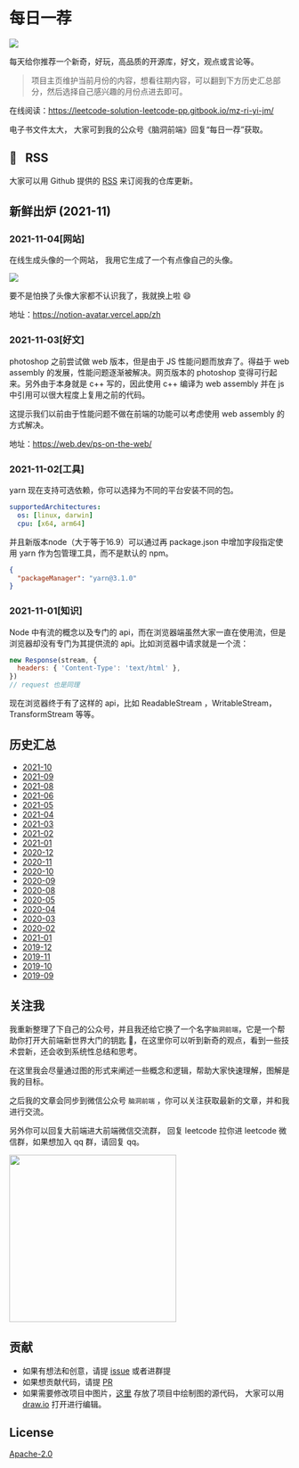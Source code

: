 # 每日一荐

![](https://tva1.sinaimg.cn/large/006y8mN6ly1g8d0sktqrwj30hs07maae.jpg)

每天给你推荐一个新奇，好玩，高品质的开源库，好文，观点或言论等。

> 项目主页维护当前月份的内容，想看往期内容，可以翻到下方历史汇总部分，然后选择自己感兴趣的月份点进去即可。

在线阅读：https://leetcode-solution-leetcode-pp.gitbook.io/mz-ri-yi-jm/

电子书文件太大， 大家可到我的公众号《脑洞前端》回复“每日一荐”获取。

## :newspaper: &nbsp; RSS

大家可以用 Github 提供的 [RSS](https://github.com/azl397985856/daily-featured/commits.atom) 来订阅我的仓库更新。
​

## 新鲜出炉 (2021-11)

### 2021-11-04[网站]

在线生成头像的一个网站， 我用它生成了一个有点像自己的头像。

![](https://tva1.sinaimg.cn/large/008i3skNly1gw02awdp67j3080080gln.jpg)

要不是怕换了头像大家都不认识我了，我就换上啦 😄

地址：https://notion-avatar.vercel.app/zh


### 2021-11-03[好文]

photoshop 之前尝试做 web 版本，但是由于 JS 性能问题而放弃了。得益于 web assembly 的发展，性能问题逐渐被解决。网页版本的 photoshop 变得可行起来。另外由于本身就是 c++ 写的，因此使用 c++ 编译为 web assembly 并在 js 中引用可以很大程度上复用之前的代码。

这提示我们以前由于性能问题不做在前端的功能可以考虑使用 web assembly 的方式解决。

地址：https://web.dev/ps-on-the-web/

### 2021-11-02[工具]

yarn 现在支持可选依赖，你可以选择为不同的平台安装不同的包。

```yaml
supportedArchitectures:
  os: [linux, darwin]
  cpu: [x64, arm64]
```

并且新版本node（大于等于16.9）可以通过再 package.json 中增加字段指定使用 yarn 作为包管理工具，而不是默认的 npm。

```json
{
  "packageManager": "yarn@3.1.0"
}
```

### 2021-11-01[知识]

Node 中有流的概念以及专门的 api，而在浏览器端虽然大家一直在使用流，但是浏览器却没有专门为其提供流的 api。比如浏览器中请求就是一个流：

```js
new Response(stream, {
  headers: { 'Content-Type': 'text/html' },
})
// request 也是同理
```

现在浏览器终于有了这样的 api，比如 ReadableStream ，WritableStream，TransformStream 等等。


## 历史汇总

- [2021-10](https://github.com/azl397985856/daily-featured/tree/master/backup/2021-10/README.md)
- [2021-09](https://github.com/azl397985856/daily-featured/tree/master/backup/2021-09/README.md)
- [2021-08](https://github.com/azl397985856/daily-featured/tree/master/backup/2021-08/README.md)
- [2021-06](https://github.com/azl397985856/daily-featured/tree/master/backup/2021-06/README.md)
- [2021-05](https://github.com/azl397985856/daily-featured/tree/master/backup/2021-05/README.md)
- [2021-04](https://github.com/azl397985856/daily-featured/tree/master/backup/2021-04/README.md)
- [2021-03](https://github.com/azl397985856/daily-featured/tree/master/backup/2021-03/README.md)
- [2021-02](https://github.com/azl397985856/daily-featured/tree/master/backup/2021-02/README.md)
- [2021-01](https://github.com/azl397985856/daily-featured/tree/master/backup/2021-01/README.md)
- [2020-12](https://github.com/azl397985856/daily-featured/tree/master/backup/2020-12/README.md)
- [2020-11](https://github.com/azl397985856/daily-featured/tree/master/backup/2020-11/README.md)
- [2020-10](https://github.com/azl397985856/daily-featured/tree/master/backup/2020-10/README.md)
- [2020-09](https://github.com/azl397985856/daily-featured/tree/master/backup/2020-09/README.md)
- [2020-08](https://github.com/azl397985856/daily-featured/tree/master/backup/2020-08/README.md)
- [2020-05](https://github.com/azl397985856/daily-featured/tree/master/backup/2020-05/README.md)
- [2020-04](https://github.com/azl397985856/daily-featured/tree/master/backup/2020-04/README.md)
- [2020-03](https://github.com/azl397985856/daily-featured/tree/master/backup/2020-03/README.md)
- [2020-02](https://github.com/azl397985856/daily-featured/tree/master/backup/2020-02/README.md)
- [2021-01](https://github.com/azl397985856/daily-featured/tree/master/backup/2021-01/README.md)
- [2019-12](https://github.com/azl397985856/daily-featured/tree/master/backup/2019-12/README.md)
- [2019-11](https://github.com/azl397985856/daily-featured/tree/master/backup/2019-11/README.md)
- [2019-10](https://github.com/azl397985856/daily-featured/tree/master/backup/2019-10/README.md)
- [2019-09](https://github.com/azl397985856/daily-featured/tree/master/backup/2019-09/README.md)

## 关注我

我重新整理了下自己的公众号，并且我还给它换了一个名字`脑洞前端`，它是一个帮助你打开大前端新世界大门的钥匙 🔑，在这里你可以听到新奇的观点，看到一些技术尝新，还会收到系统性总结和思考。

在这里我会尽量通过图的形式来阐述一些概念和逻辑，帮助大家快速理解，图解是我的目标。

之后我的文章会同步到微信公众号 `脑洞前端` ，你可以关注获取最新的文章，并和我进行交流。

另外你可以回复大前端进大前端微信交流群， 回复 leetcode 拉你进 leetcode 微信群，如果想加入 qq 群，请回复 qq。

<img width="300" src="https://tva1.sinaimg.cn/large/006y8mN6ly1g7he9xdtmyj30by0byaac.jpg">

## 贡献

- 如果有想法和创意，请提 [issue](https://github.com/azl397985856/daily-featured/issues) 或者进群提
- 如果想贡献代码，请提 [PR](https://github.com/azl397985856/daily-featured/pulls)
- 如果需要修改项目中图片，[这里](./assets/) 存放了项目中绘制图的源代码， 大家可以用 [draw.io](https://www.draw.io/) 打开进行编辑。

## License

[Apache-2.0](./LICENSE)
